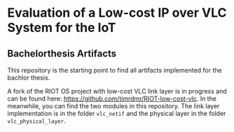 # Evaluation of a Low-cost IP over VLC System for the IoT

## Bachelorthesis Artifacts

This repository is the starting point to find all artifacts implemented for the bachlor thesis.

A fork of the RIOT OS project with low-cost VLC link layer is in progress and can be found here: https://github.com/timrdmr/RIOT-low-cost-vlc.
In the meanwhile, you can find the two modules in this repository.
The link layer implementation is in the folder `vlc_netif` and the physical layer in the folder `vlc_physical_layer`.
